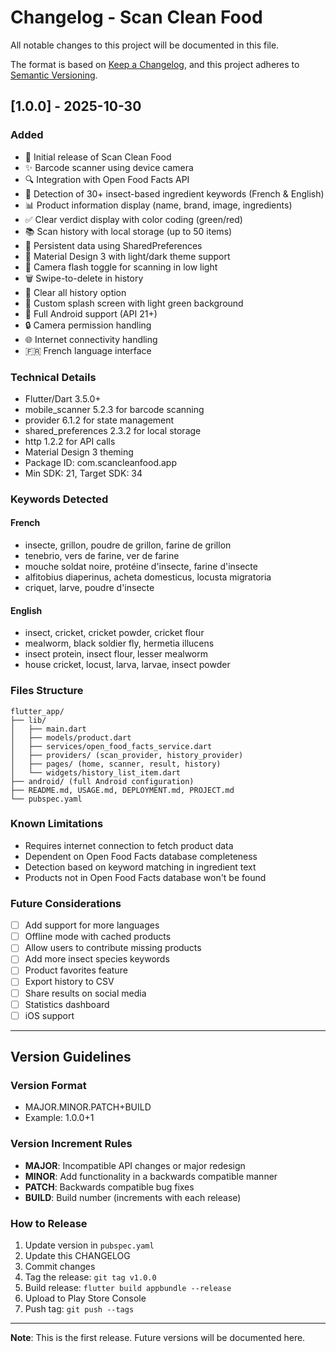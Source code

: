 # Changelog - Scan Clean Food

All notable changes to this project will be documented in this file.

The format is based on [Keep a Changelog](https://keepachangelog.com/en/1.0.0/),
and this project adheres to [Semantic Versioning](https://semver.org/spec/v2.0.0.html).

## [1.0.0] - 2025-10-30

### Added
- 🎉 Initial release of Scan Clean Food
- ✨ Barcode scanner using device camera
- 🔍 Integration with Open Food Facts API
- 🐛 Detection of 30+ insect-based ingredient keywords (French & English)
- 📊 Product information display (name, brand, image, ingredients)
- ✅ Clear verdict display with color coding (green/red)
- 📚 Scan history with local storage (up to 50 items)
- 💾 Persistent data using SharedPreferences
- 🌙 Material Design 3 with light/dark theme support
- 🔦 Camera flash toggle for scanning in low light
- 🗑️ Swipe-to-delete in history
- 🚮 Clear all history option
- 🎨 Custom splash screen with light green background
- 📱 Full Android support (API 21+)
- 🔒 Camera permission handling
- 🌐 Internet connectivity handling
- 🇫🇷 French language interface

### Technical Details
- Flutter/Dart 3.5.0+
- mobile_scanner 5.2.3 for barcode scanning
- provider 6.1.2 for state management
- shared_preferences 2.3.2 for local storage
- http 1.2.2 for API calls
- Material Design 3 theming
- Package ID: com.scancleanfood.app
- Min SDK: 21, Target SDK: 34

### Keywords Detected
#### French
- insecte, grillon, poudre de grillon, farine de grillon
- tenebrio, vers de farine, ver de farine
- mouche soldat noire, protéine d'insecte, farine d'insecte
- alfitobius diaperinus, acheta domesticus, locusta migratoria
- criquet, larve, poudre d'insecte

#### English
- insect, cricket, cricket powder, cricket flour
- mealworm, black soldier fly, hermetia illucens
- insect protein, insect flour, lesser mealworm
- house cricket, locust, larva, larvae, insect powder

### Files Structure
```
flutter_app/
├── lib/
│   ├── main.dart
│   ├── models/product.dart
│   ├── services/open_food_facts_service.dart
│   ├── providers/ (scan_provider, history_provider)
│   ├── pages/ (home, scanner, result, history)
│   └── widgets/history_list_item.dart
├── android/ (full Android configuration)
├── README.md, USAGE.md, DEPLOYMENT.md, PROJECT.md
└── pubspec.yaml
```

### Known Limitations
- Requires internet connection to fetch product data
- Dependent on Open Food Facts database completeness
- Detection based on keyword matching in ingredient text
- Products not in Open Food Facts database won't be found

### Future Considerations
- [ ] Add support for more languages
- [ ] Offline mode with cached products
- [ ] Allow users to contribute missing products
- [ ] Add more insect species keywords
- [ ] Product favorites feature
- [ ] Export history to CSV
- [ ] Share results on social media
- [ ] Statistics dashboard
- [ ] iOS support

---

## Version Guidelines

### Version Format
- MAJOR.MINOR.PATCH+BUILD
- Example: 1.0.0+1

### Version Increment Rules
- **MAJOR**: Incompatible API changes or major redesign
- **MINOR**: Add functionality in a backwards compatible manner
- **PATCH**: Backwards compatible bug fixes
- **BUILD**: Build number (increments with each release)

### How to Release
1. Update version in `pubspec.yaml`
2. Update this CHANGELOG
3. Commit changes
4. Tag the release: `git tag v1.0.0`
5. Build release: `flutter build appbundle --release`
6. Upload to Play Store Console
7. Push tag: `git push --tags`

---

**Note**: This is the first release. Future versions will be documented here.
